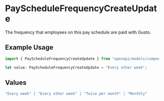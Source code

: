 # PayScheduleFrequencyCreateUpdate

The frequency that employees on this pay schedule are paid with Gusto.

## Example Usage

```typescript
import { PayScheduleFrequencyCreateUpdate } from "openapi/models/components";

let value: PayScheduleFrequencyCreateUpdate = "Every other week";
```

## Values

```typescript
"Every week" | "Every other week" | "Twice per month" | "Monthly"
```
